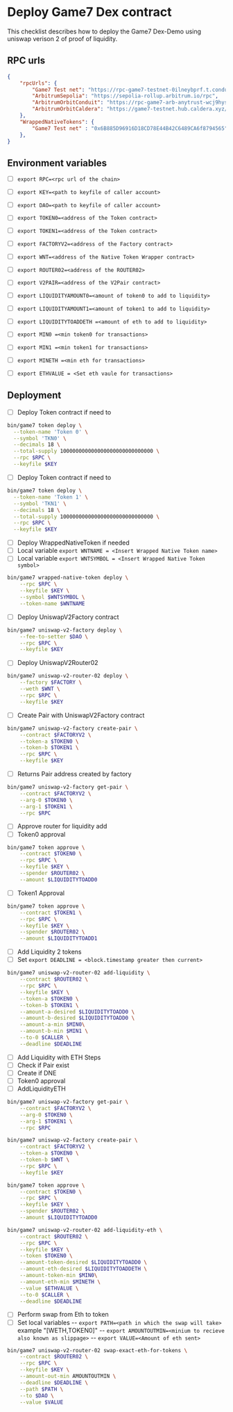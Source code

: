 # Deploy Game7 Dex contract

This checklist describes how to deploy the Game7 Dex-Demo using uniswap verison 2 of proof of liquidity.
## RPC urls

```json
{
    "rpcUrls": {
        "Game7 Test net": "https://rpc-game7-testnet-0ilneybprf.t.conduit.xyz",
        "ArbitrumSepolia": "https://sepolia-rollup.arbitrum.io/rpc",
        "ArbitrumOrbitConduit": "https://rpc-game7-arb-anytrust-wcj9hysn7y.t.conduit.xyz",
        "ArbitrumOrbitCaldera": "https://game7-testnet.hub.caldera.xyz/",
    },
    "WrappedNativeTokens": {
        "Game7 Test net" : "0x6B885D96916D18CD78E44B42C6489CA6f8794565",
    },
}
```

## Environment variables

- [ ] `export RPC=<rpc url of the chain>`
- [ ] `export KEY=<path to keyfile of caller account>`
- [ ] `export DAO=<path to keyfile of caller account>`
- [ ] `export TOKEN0=<address of the Token contract>` 
- [ ] `export TOKEN1=<address of the Token contract>`
- [ ] `export FACTORYV2=<address of the Factory contract>`
- [ ] `export WNT=<address of the Native Token Wrapper contract>`
- [ ] `export ROUTER02=<address of the ROUTER02>`
- [ ] `export V2PAIR=<address of the V2Pair contract>`
- [ ] `export LIQUIDITYAMOUNT0=<amount of token0 to add to liquidity>`
- [ ] `export LIQUIDITYAMOUNT1=<amount of token1 to add to liquidity>`
- [ ] `export LIQUIDITYTOADDETH =<amount of eth to add to liquidity>`
- [ ] `export MIN0 =<min token0 for transactions>`
- [ ] `export MIN1 =<min token1 for transactions>`
- [ ] `export MINETH =<min eth for transactions>`
- [ ] `export ETHVALUE = <Set eth vaule for transactions>`
 

## Deployment

- [ ] Deploy Token contract if need to

```bash
bin/game7 token deploy \
  --token-name 'Token 0' \
  --symbol 'TKN0' \
  --decimals 18 \
  --total-supply 100000000000000000000000000000 \
  --rpc $RPC \
  --keyfile $KEY
```

- [ ] Deploy Token contract if need to

```bash
bin/game7 token deploy \
  --token-name 'Token 1' \
  --symbol 'TKN1' \
  --decimals 18 \
  --total-supply 100000000000000000000000000000 \
  --rpc $RPC \
  --keyfile $KEY
```
- [ ] Deploy WrappedNativeToken if needed
- [ ] Local variable `export WNTNAME = <Insert Wrapped Native Token name>`
- [ ] Local variable `export WNTSYMBOL = <Insert Wrapped Native Token symbol>`

``` bash
bin/game7 wrapped-native-token deploy \
    --rpc $RPC \
    --keyfile $KEY \
    --symbol $WNTSYMBOL \
    --token-name $WNTNAME
```

- [ ] Deploy UniswapV2Factory contract

```bash
bin/game7 uniswap-v2-factory deploy \
    --fee-to-setter $DAO \
    --rpc $RPC \
    --keyfile $KEY
```

- [ ] Deploy UniswapV2Router02

```bash
bin/game7 uniswap-v2-router-02 deploy \
    --factory $FACTORY \
    --weth $WNT \
    --rpc $RPC \
    --keyfile $KEY
```

- [ ] Create Pair with UniswapV2Factory contract

```bash
bin/game7 uniswap-v2-factory create-pair \
    --contract $FACTORYV2 \
    --token-a $TOKEN0 \
    --token-b $TOKEN1 \
    --rpc $RPC \
    --keyfile $KEY
```
- [ ] Returns Pair address created by factory

```bash
bin/game7 uniswap-v2-factory get-pair \
    --contract $FACTORYV2 \
    --arg-0 $TOKEN0 \
    --arg-1 $TOKEN1 \
    --rpc $RPC
```

- [ ] Approve router for liquidity add
- [ ] Token0 approval
```bash 
bin/game7 token approve \
    --contract $TOKEN0 \
    --rpc $RPC \
    --keyfile $KEY \
    --spender $ROUTER02 \
    --amount $LIQUIDITYTOADD0
```
- [ ] Token1 Approval

```bash
bin/game7 token approve \
    --contract $TOKEN1 \
    --rpc $RPC \
    --keyfile $KEY \
    --spender $ROUTER02 \
    --amount $LIQUIDITYTOADD1
```

- [ ] Add Liquidity 2 tokens
- [ ] Set `export DEADLINE = <block.timestamp greater then current>`

``` bash
bin/game7 uniswap-v2-router-02 add-liquidity \
    --contract $ROUTER02 \
    --rpc $RPC \
    --keyfile $KEY \
    --token-a $TOKEN0 \
    --token-b $TOKEN1 \
    --amount-a-desired $LIQUIDITYTOADD0 \
    --amount-b-desired $LIQUIDITYTOADD0 \
    --amount-a-min $MIN0\
    --amount-b-min $MIN1 \
    --to-0 $CALLER \
    --deadline $DEADLINE

```

- [ ] Add Liquidity with ETH Steps
- [ ] Check if Pair exist
- [ ] Create if DNE
- [ ] Token0 approval
- [ ] AddLiquidityETH

```bash
bin/game7 uniswap-v2-factory get-pair \
    --contract $FACTORYV2 \
    --arg-0 $TOKEN0 \
    --arg-1 $TOKEN1 \
    --rpc $RPC
```
```bash
bin/game7 uniswap-v2-factory create-pair \
    --contract $FACTORYV2 \
    --token-a $TOKEN0 \
    --token-b $WNT \
    --rpc $RPC \
    --keyfile $KEY
```
```bash 
bin/game7 token approve \
    --contract $TOKEN0 \
    --rpc $RPC \
    --keyfile $KEY \
    --spender $ROUTER02 \
    --amount $LIQUIDITYTOADD0
```
```bash
bin/game7 uniswap-v2-router-02 add-liquidity-eth \
    --contract $ROUTER02 \
    --rpc $RPC \
    --keyfile $KEY \
    --token $TOKEN0 \
    --amount-token-desired $LIQUIDITYTOADD0 \
    --amount-eth-desired $LIQUIDITYTOADDETH \
    --amount-token-min $MIN0\
    --amount-eth-min $MINETH \
    --value $ETHVALUE \
    --to-0 $CALLER \
    --deadline $DEADLINE

```

- [ ] Perform swap from Eth to token
- [ ] Set local variables
-- `export PATH=<path in which the swap will take>` example "[WETH,TOKEN0]"
-- `export AMOUNTOUTMIN=<minium to recieve also known as slippage>`
-- `export VALUE=<Amount of eth sent>`
```Bash
bin/game7 uniswap-v2-router-02 swap-exact-eth-for-tokens \
    --contract $ROUTER02 \
    --rpc $RPC \
    --keyfile $KEY \
    --amount-out-min AMOUNTOUTMIN \
    --deadline $DEADLINE \
    --path $PATH \
    --to $DAO \
    --value $VALUE

```